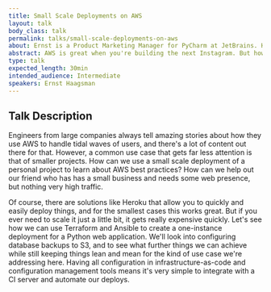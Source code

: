 ```yaml
---
title: Small Scale Deployments on AWS
layout: talk
body_class: talk
permalink: talks/small-scale-deployments-on-aws
about: Ernst is a Product Marketing Manager for PyCharm at JetBrains. He writes about PyCharm and Python, and aims to make PyCharm better for Python developers. He currently lives in Munich, and has lived in four other countries before moving to Germany. He enjoys traveling and good food.
abstract: AWS is great when you're building the next Instagram. But how about when you're just putting together a website for a local business that gets very little traffic? Can we still follow deployment best practices when we limit ourselves to a single EC2 instance?
type: talk
expected_length: 30min
intended_audience: Intermediate
speakers: Ernst Haagsman
---
```


## Talk Description

Engineers from large companies always tell amazing stories about how they use AWS to handle tidal waves of users, and there's a lot of content out there for that. However, a common use case that gets far less attention is that of smaller projects. How can we use a small scale deployment of a personal project to learn about AWS best practices? How can we help out our friend who has has a small business and needs some web presence, but nothing very high traffic. 

Of course, there are solutions like Heroku that allow you to quickly and easily deploy things, and for the smallest cases this works great. But if you ever need to scale it just a little bit, it gets really expensive quickly. Let's see how we can use Terraform and Ansible to create a one-instance deployment for a Python web application. We'll look into configuring database backups to S3, and to see what further things we can achieve while still keeping things lean and mean for the kind of use case we're addressing here. Having all configuration in infrastructure-as-code and configuration management tools means it's very simple to integrate with a CI server and automate our deploys.
